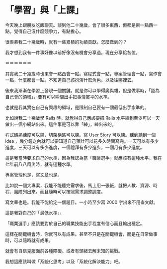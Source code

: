 # 「學習」與「上課」

今天晚上跟朋友吃飯聊天。談到他二十幾歲，會了很多東西，但都是東一點西一點。覺得自己沒什麼競爭力，有點擔心。

很羨慕我二十幾歲時，就有一些累積的功績貢獻。怎麼做到的？

我才想到我有一件事好像以前好像沒有機會分享過。現在分享給各位。

＝＝＝＝＝＝

其實我二十幾歲時也東會一點西會一點。寫程式會一點，專案管理會一點，寫作會一點，什麼都會一點。不知道自己該扮演什麼角色。以及往哪裡去。

後來我漸漸在學習上發現一個關鍵。就是你可以學得廣與雜，但是做事時，「認為自己會的領域」，要有可以瞬間出手把事情擺平的水準。

也就是我其實在自己有興趣的領域，是限制自己要有一個最低出手水準的。

比如說我二十幾歲學 Rails 時。就覺得自己應該要把 Rails 水平練到至少可以一天做出一個小網站出來。這件事是可以靠「練」，練出來的。

程式碼熟練度可以練，切架構感可以練。寫 User Story 可以練。練到聽到一個 idea ，幾分鐘之內就可以要知道自己預計可以花多久時間寫完。一天可以有多少進度，三天可以有多少進度，一個禮拜有多少進步，一個月有多少進度。

這是我當時要求自己的水準，因為我認為當「職業選手」就應該有這種水平。我在七年前八八風災時，就有這種水準。

專案管理也是，寫文章也是。

比如說一個大專案，我能不能聽完需求後，馬上用一張紙，就把人數、資源、時程、風險列出來。而且隨時可以按照需求調整調度。

寫文章也是。我能不能給定一個題目。一小時至少寫 2000 字出來不用查文獻。

這是我對自己的「最低水準」。

「職業選手」應該要對於自己的職業技能出手程度有信心而且輸出穩定。

這樣在關鍵機會時，你就可以有成果。甚至不只是在關鍵機會，而是在日常做事時，可以隨時就有成果。

就會有自信克服面前各種障礙。或者有頭緒去解未知的挑戰。

我想這應該叫做「系統化思考」以及「系統化解決能力」吧。
